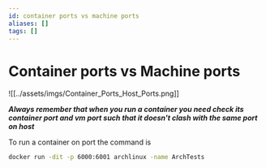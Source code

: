 ```yaml
---
id: container ports vs machine ports
aliases: []
tags: []
---
```


# Container ports vs Machine ports 



![[../assets/imgs/Container_Ports_Host_Ports.png]]

***Always remember that when you run a container you need check its container port and vm port such that it doesn't clash with the same port on host*** 

To run a container on port the command is 

```bash
docker run -dit -p 6000:6001 archlinux -name ArchTests
```
